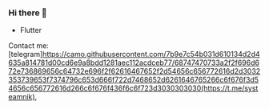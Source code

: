 ### Hi there 👋
* Flutter

Contact me: [telegram]https://camo.githubusercontent.com/7b9e7c54b031d610134d2d4635a814781d00cd6e9a8bdd1281aec112acdceb77/68747470733a2f2f696d672e736869656c64732e696f2f62616467652f2d54656c656772616d2d3032353739653f7374796c653d666f722d7468652d6261646765266c6f676f3d54656c656772616d266c6f676f436f6c6f723d3030303030(https://t.me/systeamnik),
<!--
**nursik08/nursik08** is a ✨ _special_ ✨ repository because its `README.md` (this file) appears on your GitHub profile.

Here are some ideas to get you started:

- 🔭 I’m currently working on ...
- 🌱 I’m currently learning ...
- 👯 I’m looking to collaborate on ...
- 🤔 I’m looking for help with ...
- 💬 Ask me about ...
- 📫 How to reach me: ...
- 😄 Pronouns: ...
- ⚡ Fun fact: ...
-->
